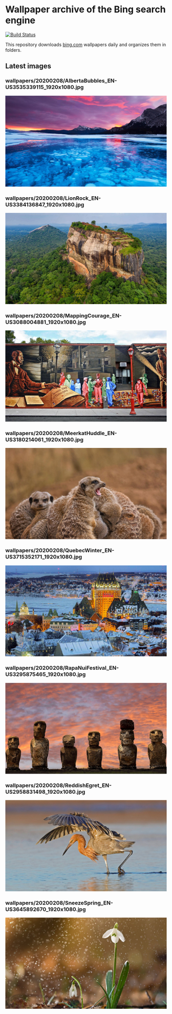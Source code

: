 # Wallpaper archive of the Bing search engine

[![Build Status](https://travis-ci.org/kijart/bing-daily-images-dl.svg?branch=wallpapers)](https://travis-ci.org/kijart/bing-daily-images-dl)

This repository downloads [bing.com](https://www.bing.com) wallpapers daily and organizes them in folders.

## Latest images

<!-- Wallpapers -->

### wallpapers/20200208/AlbertaBubbles_EN-US3535339115_1920x1080.jpg

![wallpapers/20200208/AlbertaBubbles_EN-US3535339115_1920x1080.jpg](wallpapers/20200208/AlbertaBubbles_EN-US3535339115_1920x1080.jpg)

### wallpapers/20200208/LionRock_EN-US3384136847_1920x1080.jpg

![wallpapers/20200208/LionRock_EN-US3384136847_1920x1080.jpg](wallpapers/20200208/LionRock_EN-US3384136847_1920x1080.jpg)

### wallpapers/20200208/MappingCourage_EN-US3088004881_1920x1080.jpg

![wallpapers/20200208/MappingCourage_EN-US3088004881_1920x1080.jpg](wallpapers/20200208/MappingCourage_EN-US3088004881_1920x1080.jpg)

### wallpapers/20200208/MeerkatHuddle_EN-US3180214061_1920x1080.jpg

![wallpapers/20200208/MeerkatHuddle_EN-US3180214061_1920x1080.jpg](wallpapers/20200208/MeerkatHuddle_EN-US3180214061_1920x1080.jpg)

### wallpapers/20200208/QuebecWinter_EN-US3715352171_1920x1080.jpg

![wallpapers/20200208/QuebecWinter_EN-US3715352171_1920x1080.jpg](wallpapers/20200208/QuebecWinter_EN-US3715352171_1920x1080.jpg)

### wallpapers/20200208/RapaNuiFestival_EN-US3295875465_1920x1080.jpg

![wallpapers/20200208/RapaNuiFestival_EN-US3295875465_1920x1080.jpg](wallpapers/20200208/RapaNuiFestival_EN-US3295875465_1920x1080.jpg)

### wallpapers/20200208/ReddishEgret_EN-US2958831498_1920x1080.jpg

![wallpapers/20200208/ReddishEgret_EN-US2958831498_1920x1080.jpg](wallpapers/20200208/ReddishEgret_EN-US2958831498_1920x1080.jpg)

### wallpapers/20200208/SneezeSpring_EN-US3645892670_1920x1080.jpg

![wallpapers/20200208/SneezeSpring_EN-US3645892670_1920x1080.jpg](wallpapers/20200208/SneezeSpring_EN-US3645892670_1920x1080.jpg)

